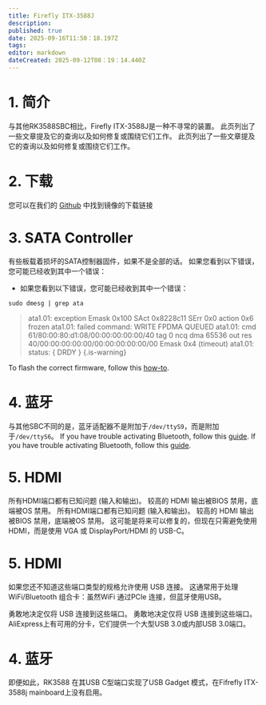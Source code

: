 ```yaml
---
title: Firefly ITX-3588J
description:
published: true
date: 2025-09-16T11:50：18.197Z
tags:
editor: markdown
dateCreated: 2025-09-12T08：19：14.440Z
---
```


# 1. 简介

与其他RK3588SBC相比，Firefly ITX-3588J是一种不寻常的装置。 此页列出了一些文章提及它的查询以及如何修复或围绕它们工作。 此页列出了一些文章提及它的查询以及如何修复或围绕它们工作。

# 2. 下载

您可以在我们的 [Github](https://github.com/BredOS/images/releases/latest) 中找到镜像的下载链接

# 3. SATA Controller

有些板载着损坏的SATA控制器固件，如果不是全部的话。
如果您看到以下错误，您可能已经收到其中一个错误：

- 如果您看到以下错误，您可能已经收到其中一个错误：

```
sudo dmesg | grep ata
```

> ata1.01: exception Emask 0x100 SAct 0x8228c11 SErr 0x0 action 0x6 frozen
> ata1.01: failed command: WRITE FPDMA QUEUED
> ata1.01: cmd 61/80:00:80:d1:08/00:00:00:00:00/40 tag 0 ncq dma 65536 out
> res 40/00:00:00:00:00/00:00:00:00:00/00 Emask 0x4 (timeout)
> ata1.01: status: { DRDY }
> {.is-warning}

To flash the correct firmware, follow this [how-to](/en/ITX-3588J/sata-firmware-fix).

# 4. 蓝牙

与其他SBC不同的是，蓝牙适配器不是附加于`/dev/ttyS9`，而是附加于`/dev/ttyS6`。 If you have trouble activating Bluetooth, follow this [guide](/en/itx-3588j/Bluetooth-Fix). If you have trouble activating Bluetooth, follow this [guide](/en/itx-3588j/Bluetooth-Fix).

# 5. HDMI

所有HDMI端口都有已知问题 (输入和输出)。 较高的 HDMI 输出被BIOS 禁用，底端被OS 禁用。 所有HDMI端口都有已知问题 (输入和输出)。 较高的 HDMI 输出被BIOS 禁用，底端被OS 禁用。 这可能是将来可以修复的，但现在只需避免使用HDMI，而是使用 VGA 或 DisplayPort/HDMI 的 USB-C。

# 5. HDMI

如果您还不知道这些端口类型的规格允许使用 USB 连接。 这通常用于处理 WiFi/Bluetooth 组合卡：虽然WiFi 通过PCIe 连接，但蓝牙使用USB。

勇敢地决定仅将 USB 连接到这些端口。 勇敢地决定仅将 USB 连接到这些端口。 AliExpress上有可用的分卡，它们提供一个大型USB 3.0或内部USB 3.0端口。

# 4. 蓝牙

即便如此，RK3588 在其USB C型端口实现了USB Gadget 模式，在Fifrefly ITX-3588j mainboard上没有启用。